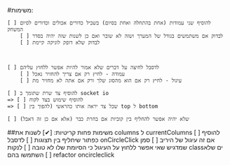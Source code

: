 #משימות:

	[ ] להוסיף שני עמודות (אחת בהתחלה ואחת בסיום) בשביל כדורים אכולים וכדורים לסיום המשחק
		[ ] לבדוק אם משתמשים בגודל של המערך ושזה לא שובר ואם כן לשנות שזה יהיה בסדר
		[ ] לבדוק שלא דופק לוגיקה קיימת

		

	[ ] לדסבל לחיצה על דברים שלא אמור להיות אפשר ללחוץ עליהם
		[ ] עמודה - לחיץ רק אם צריך להחזיר נאכל
		[ ] עיגול - לחיץ רק אם הוא מהסוג שלך ורק אם אתה לא מחזיר מת

	[ ] להוסיף צד שרת שתומך ב socket io
	=> [ ] להוסיף שימוש בצד לקוח
	=> [ ] שכל צד יראה אותו כהראשי (להפוך בין top ל bottom

	[ ] שלא יהיה אפשר להחליף בין קוביות אם בחרת כבר (אלא אם כן זה דאבל)

##משימות פחות קריטיות:
	[✔] לשנות את columns ל currentColumns
	[ ] להוסיף כפתור שיחליף בין תצוגות
	[ ] לדסבל onCircleClick אם זה עיגול של היריב
	[ ] סמן שמדגיש שאי אפשר ללחוץ על העיגול כי הסיומת שלו לא טובה
	[ ] לנקות classים שלא השתמשו בהם
	[ ] refactor oncircleclick